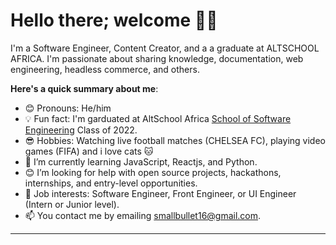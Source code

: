 # Hello there; welcome 👋🏾


I'm a Software Engineer, Content Creator, and a a graduate at ALTSCHOOL AFRICA. I'm passionate about sharing knowledge, documentation, web engineering,  headless commerce, and others. 

**Here's a quick summary about me**:

- 😊 Pronouns: He/him
- 💡 Fun fact: I'm garduated at AltSchool Africa [School of Software Engineering](https://altschoolafrica.com/schools/engineering) Class of 2022.
- 😎 Hobbies: Watching live football matches (CHELSEA FC), playing video games (FIFA) and i love cats 🐱 
- 🌱 I’m currently learning JavaScript, Reactjs, and Python.
- 😊 I’m looking for help with open source projects, hackathons, internships, and entry-level opportunities.
- 💼 Job interests: Software Engineer, Front Engineer, or UI Engineer (Intern or Junior level).
- 📫 You contact me by emailing smallbullet16@gmail.com.

---
